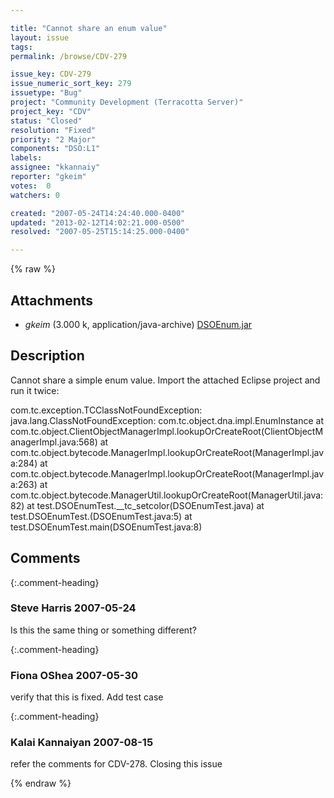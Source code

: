```yaml
---

title: "Cannot share an enum value"
layout: issue
tags: 
permalink: /browse/CDV-279

issue_key: CDV-279
issue_numeric_sort_key: 279
issuetype: "Bug"
project: "Community Development (Terracotta Server)"
project_key: "CDV"
status: "Closed"
resolution: "Fixed"
priority: "2 Major"
components: "DSO:L1"
labels: 
assignee: "kkannaiy"
reporter: "gkeim"
votes:  0
watchers: 0

created: "2007-05-24T14:24:40.000-0400"
updated: "2013-02-12T14:02:21.000-0500"
resolved: "2007-05-25T15:14:25.000-0400"

---
```




{% raw %}


## Attachments

* <em>gkeim</em> (3.000 k, application/java-archive) [DSOEnum.jar](/attachments/CDV/CDV-279/DSOEnum.jar)




## Description

<div markdown="1" class="description">

Cannot share a simple enum value.  Import the attached Eclipse project and run it twice:

com.tc.exception.TCClassNotFoundException: java.lang.ClassNotFoundException: com.tc.object.dna.impl.EnumInstance
	at com.tc.object.ClientObjectManagerImpl.lookupOrCreateRoot(ClientObjectManagerImpl.java:568)
	at com.tc.object.bytecode.ManagerImpl.lookupOrCreateRoot(ManagerImpl.java:284)
	at com.tc.object.bytecode.ManagerImpl.lookupOrCreateRoot(ManagerImpl.java:263)
	at com.tc.object.bytecode.ManagerUtil.lookupOrCreateRoot(ManagerUtil.java:82)
	at test.DSOEnumTest.\_\_tc\_setcolor(DSOEnumTest.java)
	at test.DSOEnumTest.<init>(DSOEnumTest.java:5)
	at test.DSOEnumTest.main(DSOEnumTest.java:8)

</div>

## Comments


{:.comment-heading}
### **Steve Harris** <span class="date">2007-05-24</span>

<div markdown="1" class="comment">

Is this the same thing or something different?

</div>


{:.comment-heading}
### **Fiona OShea** <span class="date">2007-05-30</span>

<div markdown="1" class="comment">

verify that this is fixed. Add test case

</div>


{:.comment-heading}
### **Kalai Kannaiyan** <span class="date">2007-08-15</span>

<div markdown="1" class="comment">

refer the comments for CDV-278. Closing this issue

</div>



{% endraw %}
